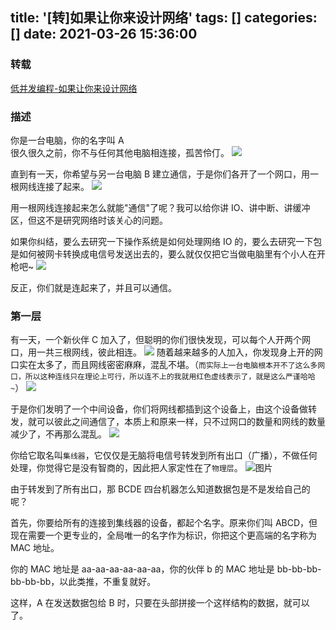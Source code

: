 title: '[转]如果让你来设计网络'
tags: []
categories: []
date: 2021-03-26 15:36:00
---
### 转载
[低并发编程-如果让你来设计网络](https://mp.weixin.qq.com/s/jiPMUk6zUdOY6eKxAjNDbQ)


### 描述
你是一台电脑，你的名字叫 A <br/>
很久很久之前，你不与任何其他电脑相连接，孤苦伶仃。
![](https://qxinhai.oss-cn-shenzhen.aliyuncs.com/hexo/20210326153940.png)

直到有一天，你希望与另一台电脑 B 建立通信，于是你们各开了一个网口，用一根网线连接了起来。
![](https://qxinhai.oss-cn-shenzhen.aliyuncs.com/hexo/20210326154000.png)

用一根网线连接起来怎么就能"通信"了呢？我可以给你讲 IO、讲中断、讲缓冲区，但这不是研究网络时该关心的问题。

如果你纠结，要么去研究一下操作系统是如何处理网络 IO 的，要么去研究一下包是如何被网卡转换成电信号发送出去的，要么就仅仅把它当做电脑里有个小人在开枪吧~
![](https://qxinhai.oss-cn-shenzhen.aliyuncs.com/hexo/20210326154616.gif)

反正，你们就是连起来了，并且可以通信。


### 第一层
有一天，一个新伙伴 C 加入了，但聪明的你们很快发现，可以每个人开两个网口，用一共三根网线，彼此相连。
![](https://qxinhai.oss-cn-shenzhen.aliyuncs.com/hexo/20210326154818.png)
随着越来越多的人加入，你发现身上开的网口实在太多了，而且网线密密麻麻，混乱不堪。（`而实际上一台电脑根本开不了这么多网口，所以这种连线只在理论上可行，所以连不上的我就用红色虚线表示了，就是这么严谨哈哈~`）
![](https://qxinhai.oss-cn-shenzhen.aliyuncs.com/hexo/20210326154843.png)

于是你们发明了一个中间设备，你们将网线都插到这个设备上，由这个设备做转发，就可以彼此之间通信了，本质上和原来一样，只不过网口的数量和网线的数量减少了，不再那么混乱。
![](https://qxinhai.oss-cn-shenzhen.aliyuncs.com/hexo/20210326154912.png)

你给它取名叫`集线器`，它仅仅是无脑将电信号转发到所有出口（广播），不做任何处理，你觉得它是没有智商的，因此把人家定性在了`物理层`。
![图片](https://qxinhai.oss-cn-shenzhen.aliyuncs.com/hexo/20210326155001.gif)

由于转发到了所有出口，那 BCDE 四台机器怎么知道数据包是不是发给自己的呢？

首先，你要给所有的连接到集线器的设备，都起个名字。原来你们叫 ABCD，但现在需要一个更专业的，全局唯一的名字作为标识，你把这个更高端的名字称为 MAC 地址。

你的 MAC 地址是 aa-aa-aa-aa-aa-aa，你的伙伴 b 的 MAC 地址是 bb-bb-bb-bb-bb-bb，以此类推，不重复就好。

这样，A 在发送数据包给 B 时，只要在头部拼接一个这样结构的数据，就可以了。




